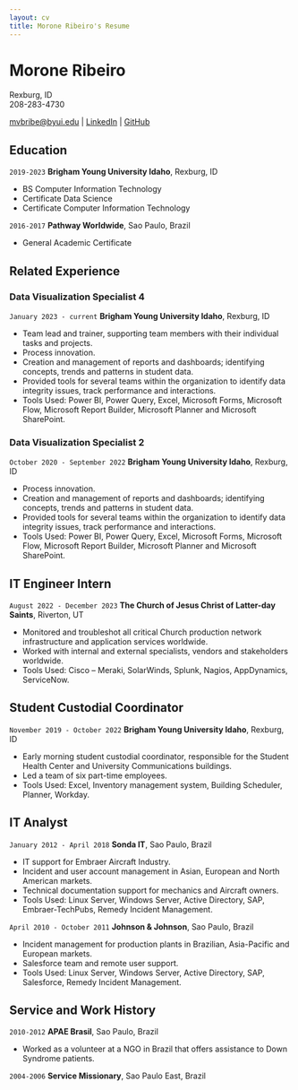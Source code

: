 ```yaml
---
layout: cv
title: Morone Ribeiro's Resume
---
```

# Morone Ribeiro
Rexburg, ID     
208-283-4730

<div id="webaddress">
<a href="mvbribe@byui.edu">mvbribe@byui.edu</a>
| <a href="https://www.linkedin.com/in/morone-ribeiro/">LinkedIn</a>
| <a href="https://github.com/ribeiromvb/moroneribeiro-resume">GitHub</a>
</div>

<!-- https://www.monique.tech/the-art-of-markdown -->

## Education

`2019-2023`
__Brigham Young University Idaho__, Rexburg, ID

- BS Computer Information Technology
- Certificate Data Science
- Certificate Computer Information Technology

`2016-2017`
__Pathway Worldwide__, Sao Paulo, Brazil

- General Academic Certificate

## Related Experience

### Data Visualization Specialist 4

`January 2023 - current`
__Brigham Young University Idaho__, Rexburg, ID

- Team lead and trainer, supporting team members with their individual tasks and projects.
- Process innovation.
- Creation and management of reports and dashboards; identifying concepts, trends and patterns in student data.
- Provided tools for several teams within the organization to identify data integrity issues, track performance and interactions.
- Tools Used: Power BI, Power Query, Excel, Microsoft Forms, Microsoft Flow, Microsoft Report Builder, Microsoft Planner and Microsoft SharePoint.

### Data Visualization Specialist 2

`October 2020 - September 2022`
__Brigham Young University Idaho__, Rexburg, ID

- Process innovation.
- Creation and management of reports and dashboards; identifying concepts, trends and patterns in student data.
- Provided tools for several teams within the organization to identify data integrity issues, track performance and interactions.
- Tools Used: Power BI, Power Query, Excel, Microsoft Forms, Microsoft Flow, Microsoft Report Builder, Microsoft Planner and Microsoft SharePoint.


## IT Engineer Intern

`August 2022 - December 2023`
__The Church of Jesus Christ of Latter-day Saints__, Riverton, UT

- Monitored and troubleshot all critical Church production network infrastructure and application services worldwide.
- Worked with internal and external specialists, vendors and stakeholders worldwide.
- Tools Used: Cisco – Meraki, SolarWinds, Splunk, Nagios, AppDynamics, ServiceNow.

## Student Custodial Coordinator

`November 2019 - October 2022`
__Brigham Young University Idaho__, Rexburg, ID

- Early morning student custodial coordinator, responsible for the Student Health Center and University Communications buildings.
- Led a team of six part-time employees. 
- Tools Used: Excel, Inventory management system, Building Scheduler, Planner, Workday.

## IT Analyst

`January 2012 - April 2018`
__Sonda IT__, Sao Paulo, Brazil

- IT support for Embraer Aircraft Industry.
- Incident and user account management in Asian, European and North American markets.
- Technical documentation support for mechanics and Aircraft owners.
- Tools Used: Linux Server, Windows Server, Active Directory, SAP, Embraer-TechPubs, Remedy Incident Management.

`April 2010 - October 2011`
__Johnson & Johnson__, Sao Paulo, Brazil

- Incident management for production plants in Brazilian, Asia-Pacific and European markets.
- Salesforce team and remote user support.
- Tools Used: Linux Server, Windows Server, Active Directory, SAP, Salesforce, Remedy Incident Management.



## Service and Work History

`2010-2012`
__APAE Brasil__, Sao Paulo, Brazil

- Worked as a volunteer at a NGO in Brazil that offers assistance to Down Syndrome patients.


`2004-2006`
__Service Missionary__, Sao Paulo East, Brazil



<!-- ### Footer

Last updated: May 2013 -->

